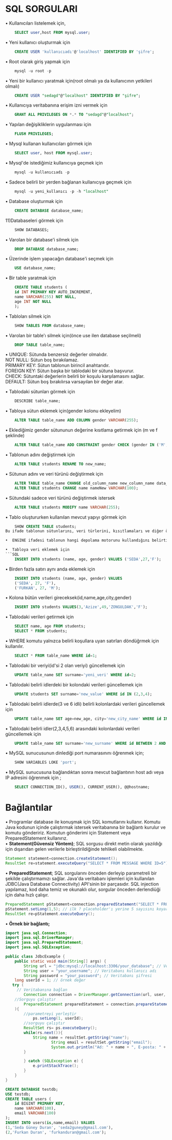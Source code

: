 # SQL SORGULARI

•  Kullanıcıları listelemek için,
```SQL
	SELECT user,host FROM mysql.user;
```
•  Yeni kullanıcı oluşturmak için
```SQL
	CREATE USER 'kullanıcıadı'@'localhost' IDENTIFIED BY 'şifre';
```
•  Root olarak giriş yapmak için
```SQL
	mysql -u root -p 
```
•  Yeni bir kullanıcı yaratmak için(root olmalı ya da kullanıcının yetkileri olmalı)
```SQL
	CREATE USER "sedagd"@"localhost" IDENTIFIED BY "şifre";
```
•  Kullanıcıya veritabanına erişim izni vermek için
```SQL
	GRANT ALL PRIVILEGES ON *.* TO "sedagd"@"localhost";
```
•  Yapılan değişikliklerin uygulanması için
```SQL
	FLUSH PRIVILEGES;
```
•  Mysql kullanan kullanıcıları görmek için
```SQL
	SELECT user, host FROM mysql.user;
```
•  Mysql'de istediğimiz kullanıcıya geçmek için
```SQL
	mysql -u kullanıcıadı -p
```
•  Sadece belirli bir yerden bağlanan kullanıcıya geçmek için
```SQL
	mysql -u yeni_kullanıcı -p -h "localhost"
```
•  Database oluşturmak için
```SQL
	CREATE DATABASE database_name; 
```
11)Databaseleri görmek için
```SQL
	SHOW DATABASES;
```
•  Varolan bir database'i silmek için
```SQL
	DROP DATABASE database_name;
```
•  Üzerinde işlem yapacağın database'i seçmek için
```SQL
	USE database_name;
```
•  Bir table yaratmak için
```SQL
	CREATE TABLE students (
  	id INT PRIMARY KEY AUTO_INCREMENT,
  	name VARCHAR(255) NOT NULL,
  	age INT NOT NULL
	);
```
•  Tabloları silmek için
```SQL
	SHOW TABLES FROM database_name;
```
•  Varolan bir table'ı silmek için(önce use ilen database seçilmeli)
```SQL
	DROP TABLE table_name;
```
•   	UNIQUE: Sütunda benzersiz değerler olmalıdır.   
	NOT NULL: Sütun boş bırakılamaz.   
	PRIMARY KEY: Sütun tablonun birincil anahtarıdır.   
	FOREIGN KEY: Sütun başka bir tablodaki bir sütuna başvurur.   
	CHECK: Sütuntaki değerlerin belirli bir koşulu karşılamasını sağlar.   
	DEFAULT: Sütun boş bırakılırsa varsayılan bir değer atar.   

•  Tablodaki sütunları görmek için
```SQL
	DESCRIBE table_name;
```
•  Tabloya sütun eklemek için(gender kolonu ekleyelim)
```SQL
	ALTER TABLE table_name ADD COLUMN gender VARCHAR(255);
```
•  Eklediğimiz gender sütununun değerine kısıtlama getirmek için (m ve f şeklinde)
```SQL
	ALTER TABLE table_name ADD CONSTRAINT gender CHECK (gender IN ('M', 'F'));
```
•  Tablonun adını değiştirmek için
```SQL
	ALTER TABLE students RENAME TO new_name;
```
•  Sütunun adını ve veri türünü değiştirmek için
```SQL
	ALTER TABLE table_name CHANGE old_column_name new_column_name data_type[constraints];
	ALTER TABLE students CHANGE name nameNew VARCHAR(100);
```
•  Sütundaki sadece veri türünü değiştirmek istersek
```SQL
	ALTER TABLE students MODIFY name VARCHAR(255);
```
•  Tablo oluştururken kullanılan mevcut yapıyı görmek için
```SQL
	SHOW CREATE TABLE students;
Bu ifade tablonun sütunlarını, veri türlerini, kısıtlamaları ve diğer özelliklerini içerir.    

•  ENGINE ifadesi tablonun hangi depolama motorunu kullandığını belirtir. 

•  Tabloya veri eklemek için
```SQL
	INSERT INTO students (name, age, gender) VALUES ('SEDA',27,'F');
```
•  Birden fazla satırı aynı anda eklemek için
```SQL
	INSERT INTO students (name, age, gender) VALUES 
	('SEDA', 27, 'F'),
	('FURKAN', 27, 'M');
```
•  Kolona bütün verileri gireceksek(id,name,age,city,gender)
```SQL
	INSERT INTO students VALUES(3,'Azize',49,'ZONGULDAK','F');
```
•  Tablodaki verileri getirmek için
```SQL
	SELECT name, age FROM students;
	SELECT * FROM students;
```
•  WHERE komutu yalnızca belirli koşullara uyan satırları döndüğrmek için kullanılır.
```SQL
	SELECT * FROM table_name WHERE id=1;
```
•  Tablodaki bir veriyi(id'si 2 olan veriyi) güncellemek için
```SQL
	UPDATE table_name SET surname='yeni_veri' WHERE id=2;
```
•  Tablodaki belirli idlerdeki bir kolondaki verileri güncellemek için
```SQL
	UPDATE students SET surname='new_value' WHERE id IN (2,3,4);
```
•  Tablodaki belirli idlerde(3 ve 6 idli) belirli kolonlardaki verileri güncellemek için
```SQL
	UPDATE table_name SET age=new_age, city='new_city_name' WHERE id IN (3,6);
```
•  Tablodaki belirli idler(2,3,4,5,6) arasındaki kolonlardaki verileri güncellemek için
```SQL
	UPDATE table_name SET surname='new_surname' WHERE id BETWEEN 2 AND 6;
```
•  MySQL sunucusunun dinlediği port numarasınını öğrenmek için;
```SQL
	SHOW VARIABLES LOKE 'port';
```
•  MySQL sunucusuna bağlandıktan sonra mevcut bağlantının host adı veya IP adresini öğrenmek için ;
```SQL
	SELECT CONNECTION_ID(), USER(), CURRENT_USER(), @@hostname;
```



# Bağlantılar
•  Programlar database ile konuşmak için SQL komutlarını kullanır. Komutu Java kodunun içinde çalıştırmak istersek veritabanına bir bağlantı kurulur ve komutu göndeririz. Komutun gönderimi için Statement veya PreparedStatement kullanırız.    
• **Statement(Güvensiz Yöntem)**; SQL sorgusu direkt metin olarak yazıldığı için dışarıdan gelen verilerle birleştirildiğinde tehlikeli olabilmekte.   

```java
Statement statement=connection.createStatement();
ResultSet re=statement.executeQuery("SELECT * FROM MESSAGE WHERE ID=5");
```

• **PreparedStatement**; SQL sorgularını önceden derleyip parametreli bir şekilde çalıştırmamızı sağlar. Java'da veritabanı işlemleri için kullanılan JDBC(Java Database Connectivity) API'sinin bir parçasıdır. SQL injection yapılamaz, kod daha temiz ve okunaklı olur, sorgular önceden derlendiüği için daha hızlı çalışır.   

```java
PreparedStatement pStatement=connection.preparedStatement("SELECT * FROM MESSAGE WHERE ID=?");  //? bir placeholder'dır(yer tutucu)
pStatement.setLong(1,5); // ilk ? placeholder'ı yerine 5 sayısını koyar. 
ResultSet re=pStatement.executeQuery();
```

• **Örnek bir bağlantı;**

```java
import java.sql.Connection;
import java.sql.DriverManager;
import java.sql.PreparedStatement;
import java.sql.SQLException;

public class JdbcExample {
    public static void main(String[] args) {
        String url = "jdbc:mysql://localhost:3306/your_database"; // Veritabanı bağlantı adresi
        String user = "your_username"; // Veritabanı kullanıcı adı
        String password = "your_password"; // Veritabanı şifresi
	long userId = 1; // örnek değer
   try (
	 // Veritabanına bağlan
        Connection connection = DriverManager.getConnection(url, user, password);
	//Sorguyu çalıştır
        PreparedStatement preparedStatement = connection.prepareStatement("SELECT * FROM usersb WHERE id=?");
	){
		//parametreyi yerleştir
     		ps.setLong(1, userId);
		//sorguyu çalıştır
		ResultSet rs= ps.executeQuery();
		while(rs.next()){
			String name = resultSet.getString("name");
                	String email = resultSet.getString("email");
                	System.out.println("Ad: " + name + ", E-posta: " + email);;	
		}

        } catch (SQLException e) {
            e.printStackTrace();
        }
    }
}

```

```SQL
CREATE DATABASE testdb;
USE testdb;
CREATE TABLE users (
    id BIGINT PRIMARY KEY,
    name VARCHAR(100),
    email VARCHAR(100)
);
INSERT INTO users(is,name,email) VALUES
(1,'Seda Güney Duran', 'seda2guney@gmail.com'),
(2,'Furkan Duran', 'furkanduran@gmail.com');

```




